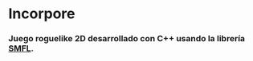 # Incorpore

### Juego roguelike 2D desarrollado con C++ usando la librería [SMFL](https://www.sfml-dev.org/).
